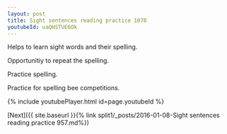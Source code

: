 ```yaml
---
layout: post
title: Sight sentences reading practice 1070
youtubeId: uaQHSTUE6Ok
---
```

 
 
Helps to learn sight words and their spelling.

Opportunitiy to repeat the spelling. 

Practice spelling. 
 
Practice for spelling bee competitions. 
 
{% include youtubePlayer.html id=page.youtubeId %}
 
 

[Next]({{ site.baseurl }}{% link  split1/_posts/2016-01-08-Sight sentences reading practice 957.md%})
 
